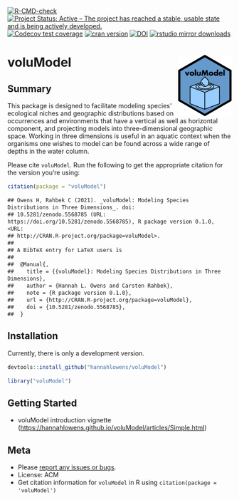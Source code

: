 <!-- badges: start -->

[![R-CMD-check](https://github.com/hannahlowens/voluModel/workflows/R-CMD-check/badge.svg)](https://github.com/hannahlowens/voluModel/actions)
[![Project Status: Active – The project has reached a stable, usable state and is being actively developed.](https://www.repostatus.org/badges/latest/active.svg)](https://www.repostatus.org/#active)
[![Codecov test
coverage](https://codecov.io/gh/hannahlowens/voluModel/branch/main/graph/badge.svg)](https://codecov.io/gh/hannahlowens/voluModel?branch=main)
[![cran
version](https://www.r-pkg.org/badges/version/voluModel)](https://cran.r-project.org/package=voluModel)
[![DOI](https://zenodo.org/badge/409153439.svg)](https://zenodo.org/badge/latestdoi/409153439)
[![rstudio mirror
downloads](https://cranlogs.r-pkg.org/badges/voluModel)](https://github.com/r-hub/cranlogs.app)
<!-- badges: end -->

# voluModel <img src='man/figures/logo.png' align="right" height="138" />

## Summary

This package is designed to facilitate modeling species' ecological niches
and geographic distributions based on occurrences and environments that 
have a vertical as well as horizontal component, and projecting models into 
three-dimensional geographic space. Working in three dimensions is useful in 
an aquatic context when the organisms one wishes to model can be found across 
a wide range of depths in the water column.

Please cite `voluModel`. Run the following to get the appropriate
citation for the version you’re using:

```r 
citation(package = "voluModel")
```
    ## Owens H, Rahbek C (2021). _voluModel: Modeling Species Distributions in Three Dimensions_. doi:
    ## 10.5281/zenodo.5568785 (URL: https://doi.org/10.5281/zenodo.5568785), R package version 0.1.0, <URL:
    ## http://CRAN.R-project.org/package=voluModel>.
    ##
    ## A BibTeX entry for LaTeX users is
    ##
    ##  @Manual{,
    ##    title = {{voluModel}: Modeling Species Distributions in Three Dimensions},
    ##    author = {Hannah L. Owens and Carsten Rahbek},
    ##    note = {R package version 0.1.0},
    ##    url = {http://CRAN.R-project.org/package=voluModel},
    ##    doi = {10.5281/zenodo.5568785},
    ##  }


## Installation

Currently, there is only a development version.

``` r
devtools::install_github("hannahlowens/voluModel")
```

``` r
library("voluModel")
```

## Getting Started

-   voluModel introduction vignette
    (<https://hannahlowens.github.io/voluModel/articles/Simple.html>)

## Meta

-   Please [report any issues or
    bugs](https://github.com/hannahlowens/voluModel/issues).
-   License: ACM
-   Get citation information for `voluModel` in R using
    `citation(package = 'voluModel')`
